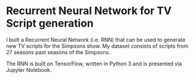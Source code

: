 # Recurrent Neural Network for TV Script generation

I built a Recurrent Neural Network (i.e. RNN) that can be used to generate new TV scripts for the Simpsons show. My dataset consists of scripts from 27 seasons past seasons of the Simpsons.

The RNN is built on TensorFlow, written in Python 3 and is presented via Jupyter Notebook.
